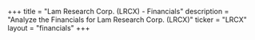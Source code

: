 +++
title = "Lam Research Corp. (LRCX) - Financials"
description = "Analyze the Financials for Lam Research Corp. (LRCX)"
ticker = "LRCX"
layout = "financials"
+++

